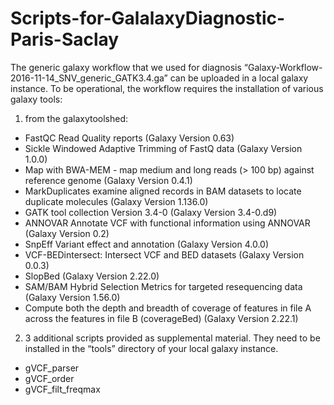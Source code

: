 # Scripts-for-GalalaxyDiagnostic-Paris-Saclay
The generic galaxy workflow that we used for diagnosis “Galaxy-Workflow-2016-11-14_SNV_generic_GATK3.4.ga” can be uploaded in a local galaxy instance. To be operational, the workflow requires the installation of various galaxy tools: 
1) from the galaxytoolshed:
- FastQC Read Quality reports (Galaxy Version 0.63)
- Sickle Windowed Adaptive Trimming of FastQ data (Galaxy Version 1.0.0)
- Map with BWA-MEM - map medium and long reads (> 100 bp) against reference genome (Galaxy Version 0.4.1)
- MarkDuplicates examine aligned records in BAM datasets to locate duplicate molecules (Galaxy Version 1.136.0)
- GATK tool collection Version 3.4-0 (Galaxy Version 3.4-0.d9)
- ANNOVAR Annotate VCF with functional information using ANNOVAR (Galaxy Version 0.2)
- SnpEff Variant effect and annotation (Galaxy Version 4.0.0)
- VCF-BEDintersect: Intersect VCF and BED datasets (Galaxy Version 0.0.3)
- SlopBed (Galaxy Version 2.22.0)
- SAM/BAM Hybrid Selection Metrics for targeted resequencing data (Galaxy Version 1.56.0)
- Compute both the depth and breadth of coverage of features in file A across the features in file B (coverageBed) (Galaxy Version 2.22.1)
2) 3 additional scripts provided as supplemental material.
They need to be installed in the “tools” directory of your local galaxy instance. 
- gVCF_parser
- gVCF_order
- gVCF_filt_freqmax

